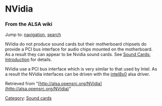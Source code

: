 NVidia
======

### From the ALSA wiki

Jump to: [navigation](#mw-head), [search](#p-search)

NVidia do not produce sound cards but their motherboard chipsets do
provide a PCI bus interface for audio chips mounted on the motherboard.
As a result they can appear to be Nvidia sound cards. See [Sound Cards:
Introduction](/Sound_Cards:_Introduction "Sound Cards: Introduction")
for details.

NVidia use a PCI bus interface which is very similar to that used by
Intel. As a result the NVidia interfaces can be driven with the
[intel8x0](/Intel8x0 "Intel8x0") alsa driver.

Retrieved from
"[http://alsa.opensrc.org/NVidia](http://alsa.opensrc.org/NVidia)"

[Category](/Special:Categories "Special:Categories"): [Sound
cards](/Category:Sound_cards "Category:Sound cards")

